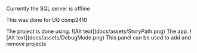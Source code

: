 <h> Currently the SQL server is offline</h>

<h> This was done for UQ comp2410</h>
<body> The project is done using.
![Alt text](docs/assets/StoryPath.png)
The app.
![Alt text](docs/assets/DebugMode.png)
This panel can be used to add and remove projects

</body>
